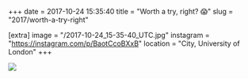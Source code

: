 +++
date = 2017-10-24 15:35:40
title = "Worth a try, right? 😱"
slug = "2017/worth-a-try-right"

[extra]
image = "/2017-10-24_15-35-40_UTC.jpg"
instagram = "https://instagram.com/p/BaotCcoBXxB"
location = "City, University of London"
+++

<img src="/2017-10-24_15-35-40_UTC.jpg" />
